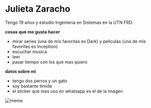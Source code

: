 # Julieta Zaracho

Tengo 19 años y estudio Ingenieria en Sistemas en la UTN FRD. 

**cosas que me gusta hacer**
- mirar series (una de mis favoritas es Dark) y peliculas (una de mis favoritas es Inception)
- escuchar musica
- leer
- pasar tiempo con los que mas quiero

**datos sobre mi**
- tengo dos perros y un gato
- soy bastante timida 
- el sticker que mas uso en whatsapp es el de la imagen 

![meme](https://cl.buscafs.com/www.levelup.com/public/uploads/images/482682_1140x516.jpg)
